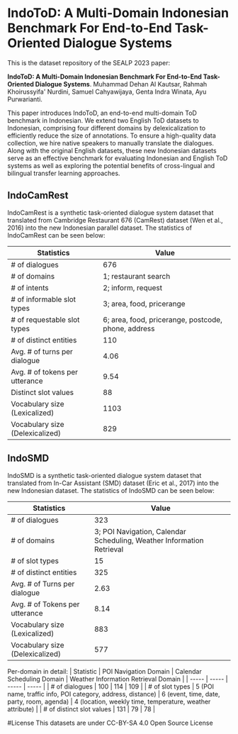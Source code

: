 # IndoToD: A Multi-Domain Indonesian Benchmark For End-to-End Task-Oriented Dialogue Systems

This is the dataset repository of the SEALP 2023 paper: 

**IndoToD: A Multi-Domain Indonesian Benchmark For End-to-End Task-Oriented Dialogue Systems**. Muhammad Dehan Al Kautsar, Rahmah Khoirussyifa' Nurdini, Samuel Cahyawijaya, Genta Indra Winata, Ayu Purwarianti.

This paper introduces IndoToD, an end-to-end multi-domain ToD benchmark in Indonesian. We extend two English ToD datasets to Indonesian, comprising four different domains by delexicalization to efficiently reduce the size of annotations. To ensure a high-quality data collection, we hire native speakers to manually translate the dialogues. Along with the original English datasets, these new Indonesian datasets serve as an effective benchmark for evaluating Indonesian and English ToD systems as well as exploring the potential benefits of cross-lingual and bilingual transfer learning approaches.

## IndoCamRest

IndoCamRest is a synthetic task-oriented dialogue system dataset that translated from Cambridge Restaurant 676 (CamRest) dataset (Wen et al., 2016) into the new Indonesian parallel dataset. The statistics of IndoCamRest can be seen below:

| Statistics | Value |
| ------ | ------ |
| \# of dialogues | 676 |
| \# of domains | 1; restaurant search |
| \# of intents | 2; inform, request |
| \# of informable slot types | 3; area, food, pricerange |
| \# of requestable slot types | 6; area, food, pricerange, postcode, phone, address |
| \# of distinct entities | 110 |
| Avg. \# of turns per dialogue | 4.06 |
| Avg. \# of tokens per utterance | 9.54 |
| Distinct slot values | 88 |
| Vocabulary size (Lexicalized) | 1103 |
| Vocabulary size (Delexicalized) | 829 |

## IndoSMD

IndoSMD is a synthetic task-oriented dialogue system dataset that translated from In-Car Assistant (SMD) dataset (Eric et al., 2017) into the new Indonesian dataset. The statistics of IndoSMD can be seen below:

| Statistics | Value |
| ------ | ------ |
| \# of dialogues | 323 |
| \# of domains | 3; POI Navigation, Calendar Scheduling, Weather Information Retrieval |
| \# of slot types | 15 |
| \# of distinct entities | 325 |
| Avg. \# of Turns per dialogue | 2.63 |
| Avg. \# of Tokens per utterance | 8.14 |
| Vocabulary size (Lexicalized) | 883 |
| Vocabulary size (Delexicalized) | 577 |

Per-domain in detail:
| Statistic | POI Navigation Domain | Calendar Scheduling Domain | Weather Information Retrieval Domain |
| ----- | ----- | ----- | ----- |
| # of dialogues | 100  | 114 | 109 |
| # of slot types | 5 (POI name, traffic info, POI category, address, distance) | 6 (event, time, date, party, room, agenda) | 4 (location, weekly time, temperature, weather attribute) |
| # of distinct slot values | 131 | 79 | 78 |

#License
This datasets are under CC-BY-SA 4.0 Open Source License
